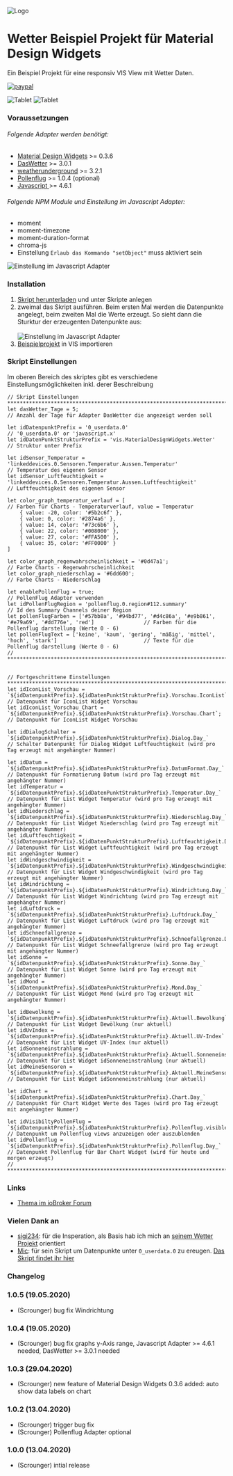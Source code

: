 ![Logo](../../admin/vis-materialdesign.png)
# Wetter Beispiel Projekt für Material Design Widgets

Ein Beispiel Projekt für eine responsiv VIS View mit Wetter Daten.

[![paypal](https://www.paypalobjects.com/en_US/i/btn/btn_donateCC_LG.gif)](https://www.paypal.com/cgi-bin/webscr?cmd=_s-xclick&hosted_button_id=VWAXSTS634G88&source=url)

![Tablet](img/weather_tablet.gif) ![Tablet](img/weather_phone.gif)

### Voraussetzungen

###### Folgende Adapter werden benötigt:
* [Material Design Widgets](https://github.com/Scrounger/ioBroker.vis-materialdesign) >= 0.3.6
* [DasWetter](https://github.com/rg-engineering/ioBroker.daswetter) >= 3.0.1
* [weatherunderground](https://github.com/iobroker-community-adapters/ioBroker.weatherunderground) >= 3.2.1
* [Pollenflug](https://github.com/schmupu/ioBroker.pollenflug) >= 1.0.4 (optional)
* [Javascript ](https://github.com/ioBroker/ioBroker.javascript) >= 4.6.1

###### Folgende NPM Module und Einstellung im Javascript Adapter:
* moment
* moment-timezone
* moment-duration-format
* chroma-js
* Einstellung `Erlaub das Kommando "setObject"` muss aktiviert sein

![Einstellung im Javascript Adapter](img/adapter_javascript.png)

### Installation

1. [Skript herunterladen](DasWetter.js) und unter Skripte anlegen
2. zweimal das Skript ausführen. Beim ersten Mal werden die Datenpunkte angelegt, beim zweiten Mal die Werte erzeugt. So sieht dann die Sturktur der erzeugenten Datenpunkte aus:<br><br>![Einstellung im Javascript Adapter](img/datapoints.png)
3. [Beispielprojekt](Material-Design-Widgest_Weather.zip) in VIS importieren

### Skript Einstellungen
Im oberen Bereich des skriptes gibt es verschiedene Einstellungsmöglichkeiten inkl. derer Beschreibung

```
// Skript Einstellungen *************************************************************************************************************************************************
let dasWetter_Tage = 5;                                                                                         // Anzahl der Tage für Adapter DasWetter die angezeigt werden soll

let idDatenpunktPrefix = '0_userdata.0'                                                                         // '0_userdata.0' or 'javascript.x'
let idDatenPunktStrukturPrefix = 'vis.MaterialDesignWidgets.Wetter'                                             // Struktur unter Prefix

let idSensor_Temperatur = 'linkeddevices.0.Sensoren.Temperatur.Aussen.Temperatur'                               // Temperatur des eigenen Sensor
let idSensor_Luftfeuchtigkeit = 'linkeddevices.0.Sensoren.Temperatur.Aussen.Luftfeuchtigkeit'                   // Luftfeuchtigkeit des eigenen Sensor

let color_graph_temperatur_verlauf = [                                                                          // Farben für Charts - Temperaturverlauf, value = Temperatur
    { value: -20, color: '#5b2c6f' },
    { value: 0, color: '#2874a6' },
    { value: 14, color: '#73c6b6' },
    { value: 22, color: '#008000' },
    { value: 27, color: '#FFA500' },
    { value: 35, color: '#FF0000' }
]

let color_graph_regenwahrscheinlichkeit = '#0d47a1';                                                            // Farbe Charts - Regenwahrscheinlichkeit
let color_graph_niederschlag = '#6dd600';                                                                       // Farbe Charts - Niederschlag

let enablePollenFlug = true;                                                                                    // PollenFlug Adapter verwenden
let idPollenFlugRegion = 'pollenflug.0.region#112.summary'                                                      // Id des Summary Channels deiner Region
let pollenFlugFarben = ['#57bb8a', '#94bd77', '#d4c86a', '#e9b861', '#e79a69', '#dd776e', 'red']                // Farben für die Pollenflug darstellung (Werte 0 - 6)
let pollenFlugText = ['keine', 'kaum', 'gering', 'mäßig', 'mittel', 'hoch', 'stark']                            // Texte für die Pollenflug darstellung (Werte 0 - 6)
// **********************************************************************************************************************************************************************


// Fortgeschrittene Einstellungen ***************************************************************************************************************************************
let idIconList_Vorschau = `${idDatenpunktPrefix}.${idDatenPunktStrukturPrefix}.Vorschau.IconList`;              // Datenpunkt für IconList Widget Vorschau
let idIconList_Vorschau_Chart = `${idDatenpunktPrefix}.${idDatenPunktStrukturPrefix}.Vorschau.Chart`;           // Datenpunkt für IconList Widget Vorschau

let idDialogSchalter = `${idDatenpunktPrefix}.${idDatenPunktStrukturPrefix}.Dialog.Day_`                        // Schalter Datenpunkt für Dialog Widget Luftfeuchtigkeit (wird pro Tag erzeugt mit angehängter Nummer)

let idDatum = `${idDatenpunktPrefix}.${idDatenPunktStrukturPrefix}.DatumFormat.Day_`                            // Datenpunkt für Formatierung Datum (wird pro Tag erzeugt mit angehängter Nummer)
let idTemperatur = `${idDatenpunktPrefix}.${idDatenPunktStrukturPrefix}.Temperatur.Day_`                        // Datenpunkt für List Widget Temperatur (wird pro Tag erzeugt mit angehängter Nummer)
let idNiederschlag = `${idDatenpunktPrefix}.${idDatenPunktStrukturPrefix}.Niederschlag.Day_`                    // Datenpunkt für List Widget Niederschlag (wird pro Tag erzeugt mit angehängter Nummer)
let idLuftfeuchtigkeit = `${idDatenpunktPrefix}.${idDatenPunktStrukturPrefix}.Luftfeuchtigkeit.Day_`            // Datenpunkt für List Widget Luftfeuchtigkeit (wird pro Tag erzeugt mit angehängter Nummer)
let idWindgeschwindigkeit = `${idDatenpunktPrefix}.${idDatenPunktStrukturPrefix}.Windgeschwindigkeit.Day_`      // Datenpunkt für List Widget Windgeschwindigkeit (wird pro Tag erzeugt mit angehängter Nummer)
let idWindrichtung = `${idDatenpunktPrefix}.${idDatenPunktStrukturPrefix}.Windrichtung.Day_`                    // Datenpunkt für List Widget Windrichtung (wird pro Tag erzeugt mit angehängter Nummer)
let idLuftdruck = `${idDatenpunktPrefix}.${idDatenPunktStrukturPrefix}.Luftdruck.Day_`                          // Datenpunkt für List Widget Luftdruck (wird pro Tag erzeugt mit angehängter Nummer)
let idSchneefallgrenze = `${idDatenpunktPrefix}.${idDatenPunktStrukturPrefix}.Schneefallgrenze.Day_`            // Datenpunkt für List Widget Schneefallgrenze (wird pro Tag erzeugt mit angehängter Nummer)
let idSonne = `${idDatenpunktPrefix}.${idDatenPunktStrukturPrefix}.Sonne.Day_`                                  // Datenpunkt für List Widget Sonne (wird pro Tag erzeugt mit angehängter Nummer)
let idMond = `${idDatenpunktPrefix}.${idDatenPunktStrukturPrefix}.Mond.Day_`                                    // Datenpunkt für List Widget Mond (wird pro Tag erzeugt mit angehängter Nummer)

let idBewolkung = `${idDatenpunktPrefix}.${idDatenPunktStrukturPrefix}.Aktuell.Bewolkung`                       // Datenpunkt für List Widget Bewölkung (nur aktuell)
let idUvIndex = `${idDatenpunktPrefix}.${idDatenPunktStrukturPrefix}.Aktuell.UV-Index`                          // Datenpunkt für List Widget UV-Index (nur aktuell)
let idSonneneinstrahlung = `${idDatenpunktPrefix}.${idDatenPunktStrukturPrefix}.Aktuell.Sonneneinstrahlung`     // Datenpunkt für List Widget idSonneneinstrahlung (nur aktuell)
let idMeineSensoren = `${idDatenpunktPrefix}.${idDatenPunktStrukturPrefix}.Aktuell.MeineSensoren`               // Datenpunkt für List Widget idSonneneinstrahlung (nur aktuell)

let idChart = `${idDatenpunktPrefix}.${idDatenPunktStrukturPrefix}.Chart.Day_`                                  // Datenpunkt für Chart Widget Werte des Tages (wird pro Tag erzeugt mit angehängter Nummer)

let idVisibiltyPollenFlug = `${idDatenpunktPrefix}.${idDatenPunktStrukturPrefix}.Pollenflug.visible`            // Datenpunkt um Pollenflug views anzuzeigen oder auszublenden
let idPollenflug = `${idDatenpunktPrefix}.${idDatenPunktStrukturPrefix}.Pollenflug.Day_`                        // Datenpunkt Pollenflug für Bar Chart Widget (wird für heute und morgen erzeugt)
// **********************************************************************************************************************************************************************
```

### Links
* [Thema im ioBroker Forum](https://forum.iobroker.net/topic/32232/material-design-widgets-wetter-view)

### Vielen Dank an
* [sigi234](https://forum.iobroker.net/user/sigi234): für die Insperation, als Basis hab ich mich an [seinem Wetter Projekt](https://forum.iobroker.net/topic/20675/projekt-wetterview-von-sigi234) orientiert
* [Mic](https://forum.iobroker.net/user/mic): für sein Skript um Datenpunkte unter `0_userdata.0` zu ereugen. [Das Skript findet ihr hier](https://github.com/Mic-M/iobroker.createUserStates)

### Changelog

### 1.0.5 (19.05.2020)
* (Scrounger) bug fix Windrichtung

### 1.0.4 (19.05.2020)
* (Scrounger) bug fix graphs y-Axis range, Javascript Adapter >= 4.6.1 needed, DasWetter >= 3.0.1 needed

### 1.0.3 (29.04.2020)
* (Scrounger) new feature of Material Design Widgets 0.3.6 added: auto show data labels on chart

### 1.0.2 (13.04.2020)
* (Scrounger) trigger bug fix
* (Scrounger) Pollenflug Adapter optional

### 1.0.0 (13.04.2020)
* (Scrounger) intial release
